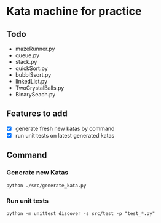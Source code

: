 # Kata machine for practice

## Todo

- mazeRunner.py
- queue.py
- stack.py
- quickSort.py
- bubblSsort.py
- linkedList.py
- TwoCrystalBalls.py
- BinarySeach.py

## Features to add

- [x] generate fresh new katas by command
- [x] run unit tests on latest generated katas

## Command

### Generate new Katas

```
python ./src/generate_kata.py
```

### Run unit tests

```
python -m unittest discover -s src/test -p "test_*.py"
```
